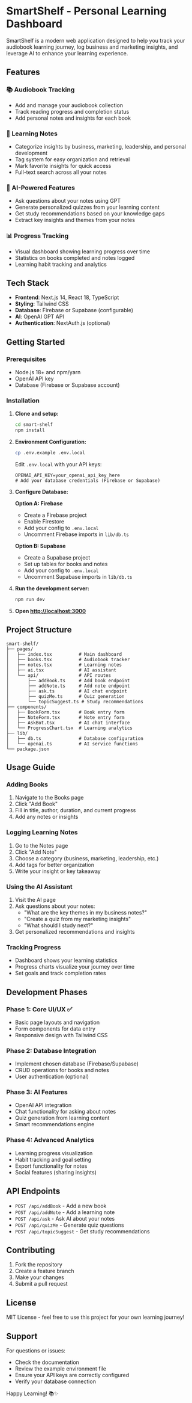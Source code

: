 # SmartShelf - Personal Learning Dashboard

SmartShelf is a modern web application designed to help you track your audiobook learning journey, log business and marketing insights, and leverage AI to enhance your learning experience.

## Features

### 📚 Audiobook Tracking
- Add and manage your audiobook collection
- Track reading progress and completion status
- Add personal notes and insights for each book

### 📝 Learning Notes
- Categorize insights by business, marketing, leadership, and personal development
- Tag system for easy organization and retrieval
- Mark favorite insights for quick access
- Full-text search across all your notes

### 🤖 AI-Powered Features
- Ask questions about your notes using GPT
- Generate personalized quizzes from your learning content
- Get study recommendations based on your knowledge gaps
- Extract key insights and themes from your notes

### 📊 Progress Tracking
- Visual dashboard showing learning progress over time
- Statistics on books completed and notes logged
- Learning habit tracking and analytics

## Tech Stack

- **Frontend**: Next.js 14, React 18, TypeScript
- **Styling**: Tailwind CSS
- **Database**: Firebase or Supabase (configurable)
- **AI**: OpenAI GPT API
- **Authentication**: NextAuth.js (optional)

## Getting Started

### Prerequisites

- Node.js 18+ and npm/yarn
- OpenAI API key
- Database (Firebase or Supabase account)

### Installation

1. **Clone and setup:**
   ```bash
   cd smart-shelf
   npm install
   ```

2. **Environment Configuration:**
   ```bash
   cp .env.example .env.local
   ```
   
   Edit `.env.local` with your API keys:
   ```env
   OPENAI_API_KEY=your_openai_api_key_here
   # Add your database credentials (Firebase or Supabase)
   ```

3. **Configure Database:**
   
   **Option A: Firebase**
   - Create a Firebase project
   - Enable Firestore
   - Add your config to `.env.local`
   - Uncomment Firebase imports in `lib/db.ts`

   **Option B: Supabase**
   - Create a Supabase project
   - Set up tables for books and notes
   - Add your config to `.env.local`
   - Uncomment Supabase imports in `lib/db.ts`

4. **Run the development server:**
   ```bash
   npm run dev
   ```

5. **Open [http://localhost:3000](http://localhost:3000)**

## Project Structure

```
smart-shelf/
├── pages/
│   ├── index.tsx          # Main dashboard
│   ├── books.tsx          # Audiobook tracker
│   ├── notes.tsx          # Learning notes
│   ├── ai.tsx             # AI assistant
│   └── api/               # API routes
│       ├── addBook.ts     # Add book endpoint
│       ├── addNote.ts     # Add note endpoint
│       ├── ask.ts         # AI chat endpoint
│       ├── quizMe.ts      # Quiz generation
│       └── topicSuggest.ts # Study recommendations
├── components/
│   ├── BookForm.tsx       # Book entry form
│   ├── NoteForm.tsx       # Note entry form
│   ├── AskBot.tsx         # AI chat interface
│   └── ProgressChart.tsx  # Learning analytics
├── lib/
│   ├── db.ts              # Database configuration
│   └── openai.ts          # AI service functions
└── package.json
```

## Usage Guide

### Adding Books
1. Navigate to the Books page
2. Click "Add Book"
3. Fill in title, author, duration, and current progress
4. Add any notes or insights

### Logging Learning Notes
1. Go to the Notes page
2. Click "Add Note"
3. Choose a category (business, marketing, leadership, etc.)
4. Add tags for better organization
5. Write your insight or key takeaway

### Using the AI Assistant
1. Visit the AI page
2. Ask questions about your notes:
   - "What are the key themes in my business notes?"
   - "Create a quiz from my marketing insights"
   - "What should I study next?"
3. Get personalized recommendations and insights

### Tracking Progress
- Dashboard shows your learning statistics
- Progress charts visualize your journey over time
- Set goals and track completion rates

## Development Phases

### Phase 1: Core UI/UX ✅
- Basic page layouts and navigation
- Form components for data entry
- Responsive design with Tailwind CSS

### Phase 2: Database Integration
- Implement chosen database (Firebase/Supabase)
- CRUD operations for books and notes
- User authentication (optional)

### Phase 3: AI Features
- OpenAI API integration
- Chat functionality for asking about notes
- Quiz generation from learning content
- Smart recommendations engine

### Phase 4: Advanced Analytics
- Learning progress visualization
- Habit tracking and goal setting
- Export functionality for notes
- Social features (sharing insights)

## API Endpoints

- `POST /api/addBook` - Add a new book
- `POST /api/addNote` - Add a learning note
- `POST /api/ask` - Ask AI about your notes
- `POST /api/quizMe` - Generate quiz questions
- `POST /api/topicSuggest` - Get study recommendations

## Contributing

1. Fork the repository
2. Create a feature branch
3. Make your changes
4. Submit a pull request

## License

MIT License - feel free to use this project for your own learning journey!

## Support

For questions or issues:
- Check the documentation
- Review the example environment file
- Ensure your API keys are correctly configured
- Verify your database connection

Happy Learning! 📚✨ 
